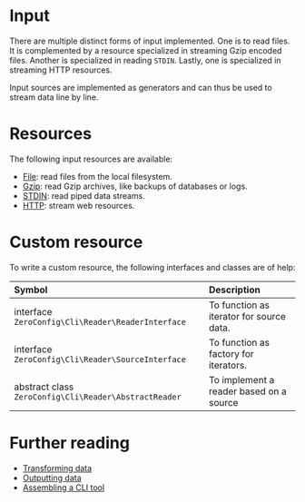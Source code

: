 # Input

There are multiple distinct forms of input implemented. One is to read files.
It is complemented by a resource specialized in streaming Gzip encoded files.
Another is specialized in reading `STDIN`. Lastly, one is specialized in
streaming HTTP resources.

Input sources are implemented as generators and can thus be used to stream data
line by line.

# Resources

The following input resources are available:

- [File](input/file.md): read files from the local filesystem.
- [Gzip](input/gzip.md): read Gzip archives, like backups of databases or logs.
- [STDIN](input/stdin.md): read piped data streams.
- [HTTP](input/http.md): stream web resources.

# Custom resource

To write a custom resource, the following interfaces and classes are of help:

| Symbol                                                | Description                              |
|:------------------------------------------------------|:-----------------------------------------|
| interface `ZeroConfig\Cli\Reader\ReaderInterface`     | To function as iterator for source data. |
| interface `ZeroConfig\Cli\Reader\SourceInterface`     | To function as factory for iterators.    |
| abstract class `ZeroConfig\Cli\Reader\AbstractReader` | To implement a reader based on a source  |

# Further reading

- [Transforming data](transformers.md)
- [Outputting data](output.md)
- [Assembling a CLI tool](guides/example-application.md)
